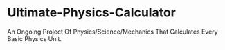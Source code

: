 # Ultimate-Physics-Calculator
An Ongoing Project Of Physics/Science/Mechanics That Calculates Every Basic Physics Unit.
